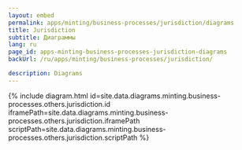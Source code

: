 ```yaml
---
layout: embed
permalink: apps/minting/business-processes/jurisdiction/diagrams
title: Jurisdiction
subtitle: Диаграммы
lang: ru
page_id: apps-minting-business-processes-jurisdiction-diagrams
backUrl: /ru/apps/minting/business-processes/jurisdiction/

description: Diagrams
---
```

{% include diagram.html id=site.data.diagrams.minting.business-processes.others.jurisdiction.id iframePath=site.data.diagrams.minting.business-processes.others.jurisdiction.iframePath scriptPath=site.data.diagrams.minting.business-processes.others.jurisdiction.scriptPath %}
